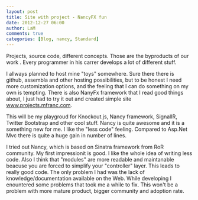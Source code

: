 ```yaml
---
layout: post
title: Site with project - NancyFX fun
date: 2012-12-27 06:00
author: LaM
comments: true
categories: [Blog, nancy, Standard]
---
```

<p>Projects, source code, different concepts. Those are the byproducts of our work . Every programmer in his carrer develops a lot of different stuff.</p>
<p>I allways planned to host mine "toys" somewhere. Sure there there is github, assembla and other hosting possibilities, but to be honest I need more customization options, and the feeling that I can do something on my own is tempting. There is also NanyFx framework that I read good things about, I just had to try it out and created simple site <a href="http://www.projects.mfranc.com">www.projects.mfranc.com</a>.</p>
<p>This will be my playgroud for Knockout.js, Nancy framework, SignalIR, Twitter Bootstrap and other cool stuff. Nancy is quite awesome and it is a something new for me. I like the "less code" feeling. Compared to Asp.Net Mvc there is quite a huge gain in number of lines.</p>
<p>I tried out Nancy, which is based on Sinatra framework from RoR community. My first impressionit is good. I like the whole idea of writing less code. Also I think that "modules" are more readable and maintanable beacuse you are forced to simplify your "controller" layer. This leads to really good code. The only problem I had was the lack of knowledge/documentation available on the Web. While developing I enountered some problems that took me a while to fix. This won't be a problem with more mature product, bigger community and adoption rate.</p>
